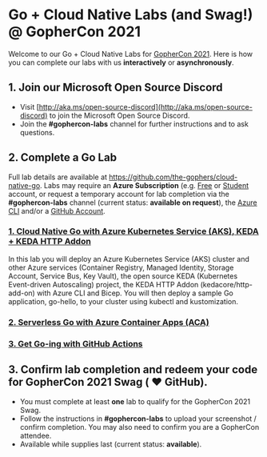 # Go + Cloud Native Labs (and Swag!) @ GopherCon 2021

Welcome to our Go + Cloud Native Labs for [GopherCon 2021](https://www.gophercon.com/). Here is how you can complete our labs with us **interactively** or **asynchronously**.

## 1. Join our Microsoft Open Source Discord
- Visit [http://aka.ms/open-source-discord](http://aka.ms/open-source-discord) to join the Microsoft Open Source Discord.
- Join the **\#gophercon-labs** channel for further instructions and to ask questions.

## 2. Complete a Go Lab

Full lab details are available at <https://github.com/the-gophers/cloud-native-go>. Labs may require an **Azure Subscription** (e.g. [Free](https://aka.ms/azure-free-account) or [Student](https://aka.ms/azure-student-account) account, or request a temporary account for lab completion via the **\#gophercon-labs** channel (current status: **available on request**), the [Azure CLI](https://docs.microsoft.com/en-us/cli/azure/install-azure-cli) and/or a [GitHub Account](https://github.com).

### [1. Cloud Native Go with Azure Kubernetes Service (AKS), KEDA + KEDA HTTP Addon](https://github.com/the-gophers/cloud-native-go#1-cloud-native-go-with-azure-kubernetes-service-aks-keda--keda-http-addon)

In this lab you will deploy an Azure Kubernetes Service (AKS) cluster and other Azure services (Container Registry, Managed Identity, Storage Account, Service Bus, Key Vault), the open source KEDA (Kubernetes Event-driven Autoscaling) project, the KEDA HTTP Addon (kedacore/http-add-on) with Azure CLI and Bicep. You will then deploy a sample Go application, go-hello, to your cluster using kubectl and kustomization.

### [2. Serverless Go with Azure Container Apps (ACA)](https://github.com/the-gophers/cloud-native-go#2-serverless-go-with-azure-container-apps-aca)

### [3. Get Go-ing with GitHub Actions](https://github.com/the-gophers/cloud-native-go#3-get-go-ing-with-github-actions)

## 3. Confirm lab completion and redeem your code for GopherCon 2021 Swag ( ❤️  GitHub).
- You must complete at least **one** lab to qualify for the GopherCon 2021 Swag.
- Follow the instructions in **\#gophercon-labs** to upload your screenshot / confirm completion. You may also need to confirm you are a GopherCon attendee.
- Available while supplies last (current status: **available**).
